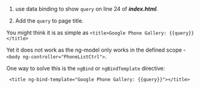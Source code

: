 1. use data binding to show `query` on line 24 of ***index.html***.

2. Add the `query` to page title.

  You might think it is as simple as ```<title>Google Phone Gallery: {{query}}</title>```
  
  Yet it does not work as the ng-model only works in the defined scope - `<body ng-controller="PhoneListCtrl">`.
  
  One way to solve this is the `ngBind` or `ngBindTemplate` directive:

  ``` <title ng-bind-template="Google Phone Gallery: {{query}}"></title>```

